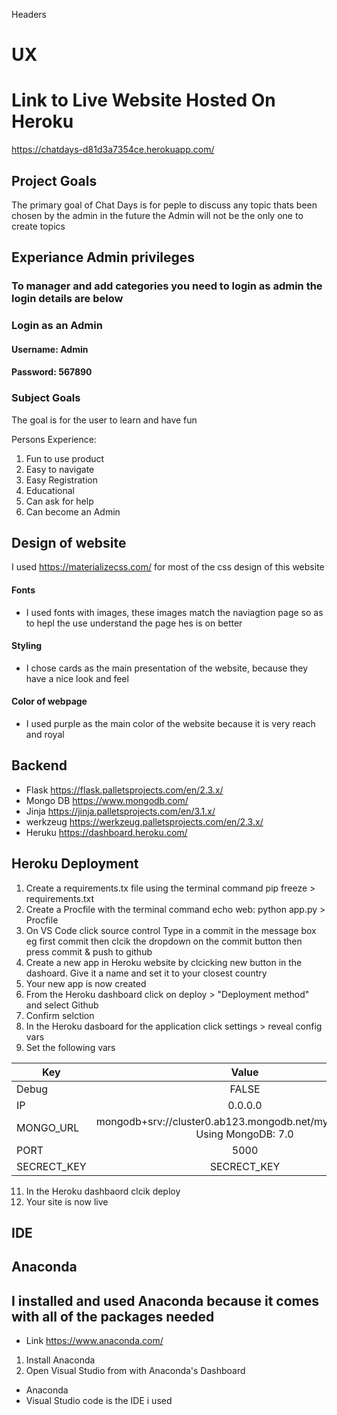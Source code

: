 Headers

# UX
# Link to Live Website Hosted On Heroku
https://chatdays-d81d3a7354ce.herokuapp.com/

## Project Goals
The primary goal of Chat Days is for peple to discuss any topic thats been chosen by the admin
in the future the Admin will not be the only one to create topics

## Experiance Admin privileges

### To manager and add categories you need to login as admin the login details are below

### Login as an Admin
#### Username: Admin
#### Password: 567890

### Subject Goals
The goal is for the user  to learn and have fun

Persons Experience:

1. Fun to use product
2. Easy to navigate
3. Easy Registration 
4. Educational
5. Can ask for help
6. Can become an Admin

## Design of website
I used https://materializecss.com/ for most of the css design of this website

#### Fonts
* I used fonts with images, these images match the naviagtion page so as to hepl the use understand the page hes is on better

#### Styling
* I chose cards as the main presentation of the website, because they have a nice look and feel

#### Color of webpage
* I used purple as the main color of the website because it is very reach and royal


## Backend
* Flask https://flask.palletsprojects.com/en/2.3.x/
* Mongo DB https://www.mongodb.com/
* Jinja https://jinja.palletsprojects.com/en/3.1.x/
* werkzeug https://werkzeug.palletsprojects.com/en/2.3.x/
* Heruku https://dashboard.heroku.com/

## Heroku Deployment

1. Create a requirements.tx file using the terminal command pip freeze > requirements.txt
2. Create a Procfile with the terminal command echo web: python app.py > Procfile
3. On VS Code click source control Type in a commit in the message box eg first commit then clcik the dropdown on the commit button then press commit & push to github
4. Create a new app in Heroku website by clcicking new button in the dashoard. Give it a name and set it to your closest country
5. Your new app is now created
6. From the Heroku dashboard click on deploy > "Deployment method" and select Github
7. Confirm selction
8. In the Heroku dasboard for the application click settings > reveal config vars
10. Set the following vars


| Key        | Value     |
| -----------|:----------:
| Debug      |  FALSE    |
| IP         |  0.0.0.0  |
| MONGO_URL  |mongodb+srv://cluster0.ab123.mongodb.net/myFirstDatabase Using MongoDB: 7.0|
| PORT       |  5000     |
|SECRECT_KEY |SECRECT_KEY|


11. In the Heroku dashbaord clcik deploy
12. Your site is now live 


## IDE
## Anaconda
## I installed and used Anaconda because it comes with all of the packages needed
* Link https://www.anaconda.com/
1. Install Anaconda
2. Open Visual Studio from with Anaconda's Dashboard
* Anaconda
* Visual Studio code is the IDE i used